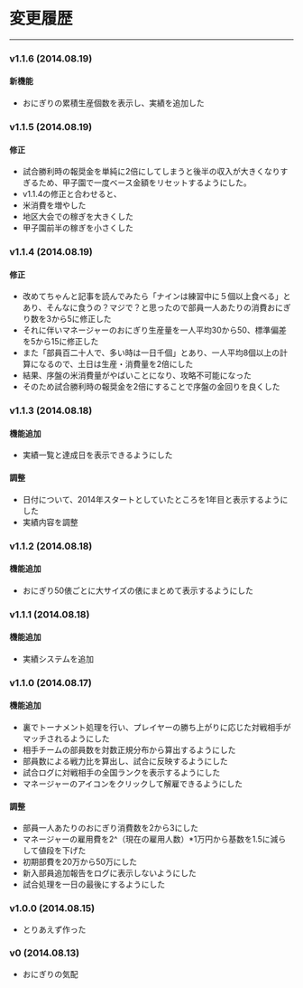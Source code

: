# 変更履歴

----

### v1.1.6 (2014.08.19)

#### 新機能

* おにぎりの累積生産個数を表示し、実績を追加した

### v1.1.5 (2014.08.19)

#### 修正

* 試合勝利時の報奨金を単純に2倍にしてしまうと後半の収入が大きくなりすぎるため、甲子園で一度ベース金額をリセットするようにした。
* v1.1.4の修正と合わせると、
 * 米消費を増やした
 * 地区大会での稼ぎを大きくした
 * 甲子園前半の稼ぎを小さくした

### v1.1.4 (2014.08.19)

#### 修正

* 改めてちゃんと記事を読んでみたら「ナインは練習中に５個以上食べる」とあり、そんなに食うの？マジで？と思ったので部員一人あたりの消費おにぎり数を3から5に修正した
* それに伴いマネージャーのおにぎり生産量を一人平均30から50、標準偏差を5から15に修正した
* また「部員百二十人で、多い時は一日千個」とあり、一人平均8個以上の計算になるので、土日は生産・消費量を2倍にした
* 結果、序盤の米消費量がやばいことになり、攻略不可能になった
* そのため試合勝利時の報奨金を2倍にすることで序盤の金回りを良くした

### v1.1.3 (2014.08.18)

#### 機能追加

* 実績一覧と達成日を表示できるようにした

#### 調整

* 日付について、2014年スタートとしていたところを1年目と表示するようにした
* 実績内容を調整

### v1.1.2 (2014.08.18)

#### 機能追加

* おにぎり50俵ごとに大サイズの俵にまとめて表示するようにした

### v1.1.1 (2014.08.18)

#### 機能追加

* 実績システムを追加

### v1.1.0 (2014.08.17)

#### 機能追加

* 裏でトーナメント処理を行い、プレイヤーの勝ち上がりに応じた対戦相手がマッチされるようにした
* 相手チームの部員数を対数正規分布から算出するようにした
* 部員数による戦力比を算出し、試合に反映するようにした
* 試合ログに対戦相手の全国ランクを表示するようにした
* マネージャーのアイコンをクリックして解雇できるようにした

#### 調整

* 部員一人あたりのおにぎり消費数を2から3にした
* マネージャーの雇用費を2^（現在の雇用人数）*1万円から基数を1.5に減らして値段を下げた
* 初期部費を20万から50万にした
* 新入部員追加報告をログに表示しないようにした
* 試合処理を一日の最後にするようにした

### v1.0.0 (2014.08.15)

* とりあえず作った

### v0 (2014.08.13)

* おにぎりの気配

